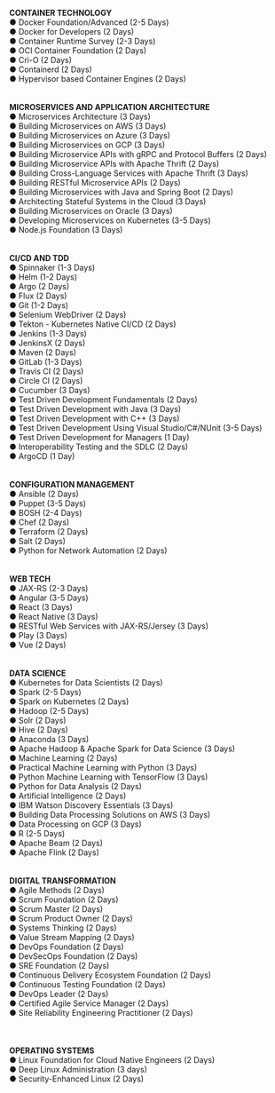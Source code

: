 **CONTAINER TECHNOLOGY** <br>
● Docker Foundation/Advanced (2-5 Days) <br>
● Docker for Developers (2 Days) <br>
● Container Runtime Survey (2-3 Days) <br>
● OCI Container Foundation (2 Days) <br>
● Cri-O (2 Days) <br>
● Containerd (2 Days) <br>
●	Hypervisor based Container Engines (2 Days) <br>
<br>
<br>
**MICROSERVICES AND APPLICATION ARCHITECTURE** <br>
● Microservices Architecture (3 Days) <br>
● Building Microservices on AWS (3 Days) <br>
● Building Microservices on Azure (3 Days) <br>
● Building Microservices on GCP (3 Days) <br>
● Building Microservice APIs with gRPC and Protocol Buffers (2 Days) <br>
● Building Microservice APIs with Apache Thrift (2 Days) <br>
● Building Cross-Language Services with Apache Thrift (3 Days) <br>
● Building RESTful Microservice APIs (2 Days) <br>
● Building Microservices with Java and Spring Boot (2 Days) <br>
● Architecting Stateful Systems in the Cloud (3 Days) <br>
● Building Microservices on Oracle (3 Days) <br>
● Developing Microservices on Kubernetes (3-5 Days) <br>
● Node.js Foundation (3 Days) <br>
<br>
<br>
**CI/CD AND TDD** <br>
● Spinnaker (1-3 Days) <br>
● Helm (1-2 Days) <br>
● Argo (2 Days) <br>
● Flux (2 Days) <br>
● Git (1-2 Days) <br>
● Selenium WebDriver (2 Days) <br>
● Tekton - Kubernetes Native CI/CD (2 Days) <br>
● Jenkins (1-3 Days) <br>
● JenkinsX (2 Days) <br>
● Maven (2 Days) <br>
● GitLab (1-3 Days) <br>
● Travis CI (2 Days) <br>
● Circle CI (2 Days) <br>
● Cucumber (3 Days) <br>
● Test Driven Development Fundamentals (2 Days) <br>
● Test Driven Development with Java (3 Days) <br>
● Test Driven Development with C++ (3 Days) <br>
● Test Driven Development Using Visual Studio/C#/NUnit (3-5 Days) <br>
● Test Driven Development for Managers (1 Day) <br>
● Interoperability Testing and the SDLC (2 Days) <br>
● ArgoCD (1 Day) <br>
<br>
<br>
**CONFIGURATION MANAGEMENT** <br>
● Ansible (2 Days) <br>
● Puppet (3-5 Days) <br>
● BOSH (2-4 Days) <br>
● Chef (2 Days) <br>
● Terraform (2 Days) <br>
● Salt (2 Days) <br>
● Python for Network Automation (2 Days) <br>
<br>
<br>
**WEB TECH** <br>
● JAX-RS (2-3 Days) <br>
● Angular (3-5 Days) <br>
● React (3 Days) <br>
● React Native (3 Days) <br>
● RESTful Web Services with JAX-RS/Jersey (3 Days) <br>
● Play (3 Days) <br>
● Vue (2 Days) <br>
<br>
<br>
**DATA SCIENCE** <br>
● Kubernetes for Data Scientists (2 Days) <br>
● Spark (2-5 Days) <br>
● Spark on Kubernetes (2 Days) <br>
● Hadoop (2-5 Days) <br>
● Solr (2 Days) <br>
● Hive (2 Days) <br>
● Anaconda (3 Days) <br>
● Apache Hadoop & Apache Spark for Data Science (3 Days) <br>
● Machine Learning (2 Days) <br>
● Practical Machine Learning with Python (3 Days) <br>
● Python Machine Learning with TensorFlow (3 Days) <br>
● Python for Data Analysis (2 Days) <br>
● Artificial Intelligence (2 Days) <br>
● IBM Watson Discovery Essentials (3 Days) <br>
● Building Data Processing Solutions on AWS (3 Days) <br>
● Data Processing on GCP (3 Days) <br>
● R (2-5 Days) <br>
● Apache Beam (2 Days) <br>
● Apache Flink (2 Days) <br>
<br>
<br>
**DIGITAL TRANSFORMATION** <br>
● Agile Methods (2 Days) <br>
● Scrum Foundation (2 Days) <br>
● Scrum Master (2 Days) <br>
● Scrum Product Owner (2 Days) <br>
● Systems Thinking (2 Days) <br>
● Value Stream Mapping (2 Days) <br>
● DevOps Foundation (2 Days) <br>
● DevSecOps Foundation (2 Days) <br>
● SRE Foundation (2 Days) <br>
● Continuous Delivery Ecosystem Foundation (2 Days) <br>
● Continuous Testing Foundation (2 Days) <br>
● DevOps Leader (2 Days) <br>
● Certified Agile Service Manager (2 Days) <br>
● Site Reliability Engineering Practitioner (2 Days) <br><br>
<br>
<br>
**OPERATING SYSTEMS** <br>
● Linux Foundation for Cloud Native Engineers (2 Days) <br>
● Deep Linux Administration (3 days) <br>
● Security-Enhanced Linux (2 Days) <br>
